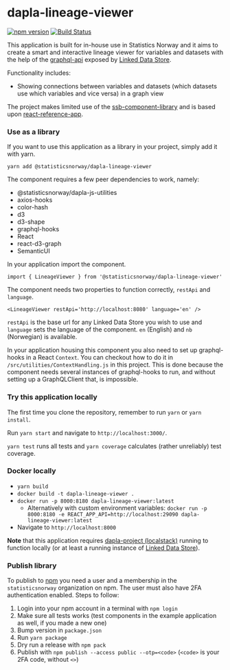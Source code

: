 # dapla-lineage-viewer
[![npm version](https://badge.fury.io/js/%40statisticsnorway%2Fdapla-lineage-viewer.svg)](https://badge.fury.io/js/%40statisticsnorway%2Fdapla-lineage-viewer)
[![Build Status](https://dev.azure.com/statisticsnorway/Dapla/_apis/build/status/Frontends/statisticsnorway.dapla-lineage-viewer?repoName=statisticsnorway%2Fdapla-lineage-viewer&branchName=master)](https://dev.azure.com/statisticsnorway/Dapla/_build/latest?definitionId=118&repoName=statisticsnorway%2Fdapla-lineage-viewer&branchName=master)

This application is built for in-house use in Statistics Norway and it aims to create a smart and interactive lineage
viewer for variables and datasets with the help of the 
[graphql-api](https://github.com/statisticsnorway/linked-data-store-documentation/blob/master/docs/graphql-api.adoc) 
exposed by [Linked Data Store](https://github.com/statisticsnorway/linked-data-store-documentation).

Functionality includes:
* Showing connections between variables and datasets (which datasets use which variables and vice versa) in a graph view

The project makes limited use of the [ssb-component-library](https://github.com/statisticsnorway/ssb-component-library)
and is based upon [react-reference-app](https://github.com/statisticsnorway/react-reference-app).

### Use as a library
If you want to use this application as a library in your project, simply add it with yarn.

`yarn add @statisticsnorway/dapla-lineage-viewer`

The component requires a few peer dependencies to work, namely:

* @statisticsnorway/dapla-js-utilities
* axios-hooks
* color-hash
* d3
* d3-shape
* graphql-hooks
* React
* react-d3-graph
* SemanticUI

In your application import the component.

`import { LineageViewer } from '@statisticsnorway/dapla-lineage-viewer'`

The component needs two properties to function correctly, `restApi` and `language`.

`<LineageViewer restApi='http://localhost:8080' language='en' />`

`restApi` is the base url for any Linked Data Store you wish to use and `language` sets the language of the component.
`en` (English) and `nb` (Norwegian) is available.

In your application housing this component you also need to set up graphql-hooks in a React `Context`.
You can checkout how to do it in `/src/utilities/ContextHandling.js` in this project. This is done because the component
needs several instances of graphql-hooks to run, and without setting up a GraphQLClient that, is impossible.

### Try this application locally
The first time you clone the repository, remember to run `yarn` or `yarn install`.

Run `yarn start` and navigate to `http://localhost:3000/`.

`yarn test` runs all tests and `yarn coverage` calculates (rather unreliably) test coverage.

### Docker locally
* `yarn build`
* `docker build -t dapla-lineage-viewer .`
* `docker run -p 8000:8180 dapla-lineage-viewer:latest`
  * Alternatively with custom environment variables: `docker run -p 8000:8180 -e REACT_APP_API=http://localhost:29090 dapla-lineage-viewer:latest`
* Navigate to `http://localhost:8000`

**Note** that this application requires [dapla-project (localstack)](https://github.com/statisticsnorway/dapla-project/blob/master/localstack/README.md)
running to function locally (or at least a running instance of [Linked Data Store](https://github.com/statisticsnorway/linked-data-store-documentation)).

### Publish library
To publish to [npm](https://www.npmjs.com) you need a user and a membership in the `statisticsnorway` organization on 
npm. The user must also have 2FA authentication enabled. Steps to follow:

1. Login into your npm account in a terminal with `npm login`
2. Make sure all tests works (test components in the example application as well, if you made a new one)
3. Bump version in `package.json`
4. Run `yarn package`
5. Dry run a release with `npm pack`
6. Publish with `npm publish --access public --otp=<code>` (`<code>` is your 2FA code, without `<>`)
